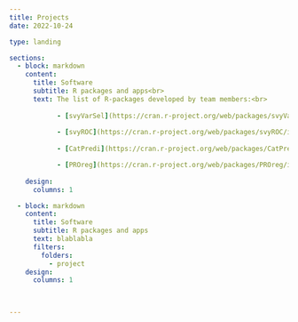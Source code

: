```yaml
---
title: Projects
date: 2022-10-24

type: landing

sections:
  - block: markdown
    content:
      title: Software
      subtitle: R packages and apps<br>
      text: The list of R-packages developed by team members:<br>
            
            - [svyVarSel](https://cran.r-project.org/web/packages/svyVarSel/index.html)
    
            - [svyROC](https://cran.r-project.org/web/packages/svyROC/index.html)
    
            - [CatPredi](https://cran.r-project.org/web/packages/CatPredi/index.html)

            - [PROreg](https://cran.r-project.org/web/packages/PROreg/index.html)
    
    design:
      columns: 1

  - block: markdown
    content:
      title: Software
      subtitle: R packages and apps
      text: blablabla
      filters:
        folders:
          - project
    design:
      columns: 1
      


---
```


